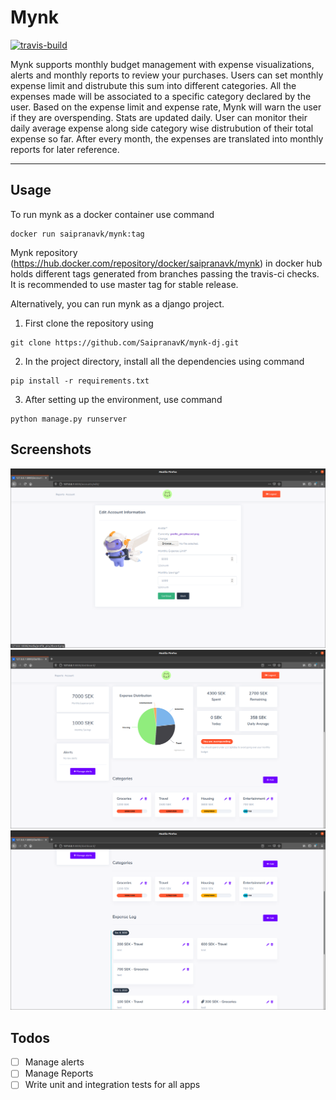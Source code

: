 # Mynk
[![travis-build](https://travis-ci.org/SaipranavK/mynk-dj.svg?branch=master)](https://travis-ci.org/github/SaipranavK/mynk-dj)

Mynk supports monthly budget management with expense visualizations, alerts and monthly reports to review your purchases. Users can set monthly expense limit and distrubute this sum into different categories. All the expenses made will be associated to a specific category declared by the user. Based on the expense limit and expense rate, Mynk will warn the user if they are overspending. Stats are updated daily. User can monitor their daily average expense along side category wise distrubution of their total expense so far. After every month, the expenses are translated into monthly reports for later reference. 

---

## Usage
To run mynk as a docker container use command
```
docker run saipranavk/mynk:tag
```

Mynk repository (https://hub.docker.com/repository/docker/saipranavk/mynk) in docker hub holds different tags generated from branches passing the travis-ci checks.
It is recommended to use master tag for stable release. 

Alternatively, you can run mynk as a django project.

1. First clone the repository using 
```
git clone https://github.com/SaipranavK/mynk-dj.git
```

2. In the project directory, install all the dependencies using command
```
pip install -r requirements.txt
```

3. After setting up the environment, use command
```
python manage.py runserver
```

## Screenshots
<img src="./public/mynk_account.png">
<img src="./public/mynk_dashboard.png">
<img src="./public/mynk_dashboard2.png">


## Todos

- [ ] Manage alerts
- [ ] Manage Reports
- [ ] Write unit and integration tests for all apps
